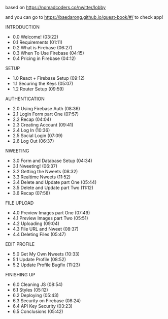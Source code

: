 based on https://nomadcoders.co/nwitter/lobby

and you can go to https://baedarong.github.io/guest-book/#/ to check app!



INTRODUCTION
- 0.0 Welcome! (03:22)
- 0.1 Requirements (01:11)
- 0.2 What is Firebase (06:27)
- 0.3 When To Use Firebase (04:15)
- 0.4 Pricing in Firebase (04:12)

SETUP
- 1.0 React + Firebase Setup (09:12)
- 1.1 Securing the Keys (05:07)
- 1.2 Router Setup (09:59)

AUTHENTICATION
- 2.0 Using Firebase Auth (08:36)
- 2.1 Login Form part One (07:57)
- 2.2 Recap (04:04)
- 2.3 Creating Account (09:41)
- 2.4 Log In (10:36)
- 2.5 Social Login (07:09)
- 2.6 Log Out (06:37)

NWEETING
- 3.0 Form and Database Setup (04:34)
- 3.1 Nweeting! (06:37)
- 3.2 Getting the Nweets (08:32)
- 3.3 Realtime Nweets (11:52)
- 3.4 Delete and Update part One (05:44)
- 3.5 Delete and Update part Two (11:12)
- 3.6 Recap (07:58)

FILE UPLOAD
- 4.0 Preview Images part One (07:49)
- 4.1 Preview Images part Two (05:51)
- 4.2 Uploading (09:04)
- 4.3 File URL and Nweet (08:37)
- 4.4 Deleting Files (05:47)

EDIT PROFILE
- 5.0 Get My Own Nweets (10:33)
- 5.1 Update Profile (08:52)
- 5.2 Update Profile Bugfix (11:23)

FINISHING UP
- 6.0 Cleaning JS (08:54)
- 6.1 Styles (05:12)
- 6.2 Deploying (05:43)
- 6.3 Security on Firebase (08:24)
- 6.4 API Key Security (03:23)
- 6.5 Conclusions (05:42)
